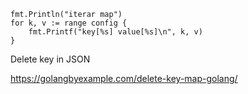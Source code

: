 


	fmt.Println("iterar map")
	for k, v := range config {
		fmt.Printf("key[%s] value[%s]\n", k, v)
	}


Delete key in JSON

https://golangbyexample.com/delete-key-map-golang/
